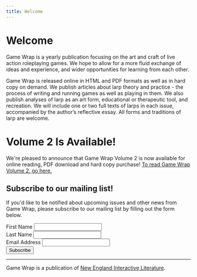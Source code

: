 ```yaml
---
title: Welcome
---
```


# Welcome

Game Wrap is a yearly publication focusing on the art and craft of live action roleplaying games. We hope to allow for a more fluid exchange of ideas and experience, and wider opportunities for learning from each other.

Game Wrap is released online in HTML and PDF formats as well as in hard copy on demand. We publish articles about larp theory and practice - the process of writing and running games as well as playing in them. We also publish analyses of larp as an art form, educational or therapeutic tool, and recreation. We will include one or two full texts of larps in each issue, accompanied by the author’s reflective essay. All forms and traditions of larp are welcome.

# Volume 2 Is Available!

We're pleased to announce that Game Wrap Volume 2 is now available for online reading, PDF download and hard copy purchase!  [To read Game Wrap Volume 2, go here.](/vol2)

<!-- Begin MailChimp Signup Form -->
<div id="mc_embed_signup" class="panel panel-default" style="margin-top: 2em">
  <div class="panel-body">
    <form action="//interconlarp.us1.list-manage.com/subscribe/post?u=5e60a19a38b901e64d8066279&amp;id=d186505bb6" method="post" id="mc-embedded-subscribe-form" name="mc-embedded-subscribe-form" class="validate form" target="_blank" novalidate>
      <div id="mc_embed_signup_scroll">
    	<h2 style="margin-top: 0">Subscribe to our mailing list!</h2>
      <p>If you'd like to be notified about upcoming issues and other news from Game Wrap, please subscribe to our mailing list by filling out the form below.</p>
      <div class="row">
        <div class="col-sm-6">
          <div class="mc-field-group form-group">
          	<label for="mce-FNAME">First Name</label>
          	<input type="text" value="" name="FNAME" class="form-control" id="mce-FNAME">
          </div>
        </div>
        <div class="col-sm-6">
          <div class="mc-field-group form-group">
          	<label for="mce-LNAME">Last Name </label>
          	<input type="text" value="" name="LNAME" class="form-control" id="mce-LNAME">
          </div>
        </div>
      </div>
      <div class="mc-field-group form-group">
        <label for="mce-EMAIL">Email Address</label>
        <input type="email" value="" name="EMAIL" class="form-control required email" id="mce-EMAIL">
      </div>
    	<div id="mce-responses" class="clear">
    		<div class="response alert-danger" id="mce-error-response" style="display:none"></div>
    		<div class="response alert-success" id="mce-success-response" style="display:none"></div>
    	</div>    <!-- real people should not fill this in and expect good things - do not remove this or risk form bot signups-->
        <div style="position: absolute; left: -5000px;" aria-hidden="true"><input type="text" name="b_5e60a19a38b901e64d8066279_d186505bb6" tabindex="-1" value=""></div>
        <div class="clear"><input type="submit" value="Subscribe" name="subscribe" id="mc-embedded-subscribe" class="button btn btn-primary"></div>
        </div>
    </form>
  </div>
</div>

<!--End mc_embed_signup-->

<hr/>

Game Wrap is a publication of [New England Interactive Literature](http://www.interactiveliterature.org).
